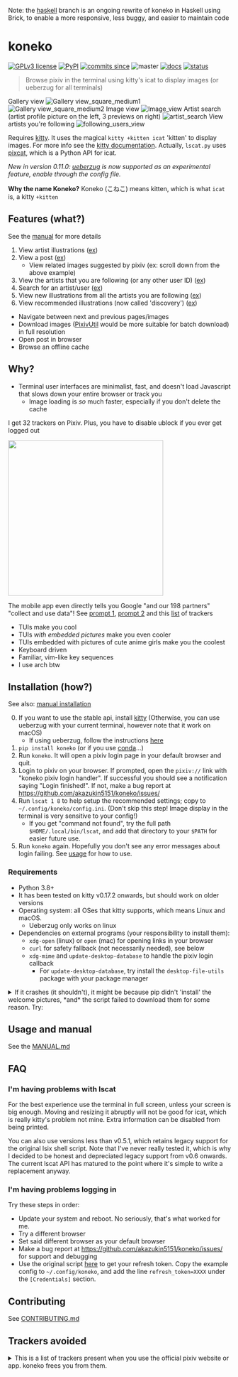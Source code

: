 Note: the [haskell](https://github.com/akazukin5151/koneko/tree/haskell) branch is an ongoing rewrite of koneko in Haskell using Brick, to enable a more responsive, less buggy, and easier to maintain code

# koneko

[![GPLv3 license](https://img.shields.io/badge/License-GPLv3-blue.svg)](https://www.gnu.org/licenses/gpl-3.0.txt) [![PyPI](https://img.shields.io/pypi/v/koneko)](https://pypi.org/project/koneko/) [![commits since](https://img.shields.io/github/commits-since/akazukin5151/koneko/latest)](https://GitHub.com/akazukin5151/koneko/commit/) ![master](https://github.com/akazukin5151/koneko/workflows/master/badge.svg?branch=master) [![docs](https://readthedocs.org/projects/koneko/badge/?version=latest)](https://koneko.readthedocs.io/en/latest/?badge=latest) [![status](https://img.shields.io/badge/status-maintenance-green)](https://img.shields.io/badge/status-maintenance-green)

> Browse pixiv in the terminal using kitty's icat to display images (or ueberzug for all terminals)

Gallery view
![Gallery view_square_medium1](docs/pics/gallery_view_square_medium1.png)
![Gallery view_square_medium2](docs/pics/gallery_view_square_medium2.png)
Image view
![Image_view](docs/pics/image_view.png)
Artist search (artist profile picture on the left, 3 previews on right)
![artist_search](docs/pics/artist_search.png)
View artists you're following
![following_users_view](docs/pics/following_users_view.png)

Requires [kitty](https://github.com/kovidgoyal/kitty). It uses the magical `kitty +kitten icat` 'kitten' to display images. For more info see the [kitty documentation](https://sw.kovidgoyal.net/kitty/kittens/icat.html). Actually, `lscat.py` uses [pixcat](https://github.com/mirukana/pixcat), which is a Python API for icat.

*New in version 0.11.0: [ueberzug](https://github.com/WhiteBlackGoose/ueberzug-latest) is now supported as an experimental feature, enable through the config file.*

**Why the name Koneko?** Koneko (こねこ) means kitten, which is what `icat` is, a kitty `+kitten`


## Features (what?)
See the [manual](MANUAL.md) for more details

1. View artist illustrations ([ex](https://www.pixiv.net/bookmark.php?type=user))
2. View a post ([ex](https://www.pixiv.net/en/artworks/78823485))
    - View related images suggested by pixiv (ex: scroll down from the above example)
3. View the artists that you are following (or any other user ID) ([ex](https://www.pixiv.net/bookmark.php?type=user))
4. Search for an artist/user ([ex](https://www.pixiv.net/search_user.php?nick=raika9&s_mode=s_usr))
5. View new illustrations from all the artists you are following ([ex](https://www.pixiv.net/bookmark_new_illust.php))
6. View recommended illustrations (now called 'discovery') ([ex](https://www.pixiv.net/discovery))


* Navigate between next and previous pages/images
* Download images ([PixivUtil](https://github.com/Nandaka/PixivUtil2/) would be more suitable for batch download) in full resolution
* Open post in browser
* Browse an offline cache


## Why?
* Terminal user interfaces are minimalist, fast, and doesn't load Javascript that slows down your entire browser or track you
    * Image loading is *so* much faster, especially if you don't delete the cache

I get 32 trackers on Pixiv. Plus, you have to disable ublock if you ever get logged out

<a href="url"><img src="docs/pics/pixiv_ublock.png" height="350"></a>

The mobile app even directly tells you Google "and our 198 partners" "collect and use data"! See [prompt 1](https://raw.githubusercontent.com/akazukin5151/koneko/master/docs/pics/ads1.png), [prompt 2](https://raw.githubusercontent.com/akazukin5151/koneko/master/docs/pics/ads2.png) and this [list](#trackers-avoided) of trackers

* TUIs make you cool
* TUIs *with embedded pictures* make you even cooler
* TUIs embedded with pictures of cute anime girls make you the coolest
* Keyboard driven
* Familiar, vim-like key sequences
* I use arch btw


## Installation (how?)
See also: [manual installation](CONTRIBUTING.md#manual-installation)

0. If you want to use the stable api, install [kitty](https://github.com/kovidgoyal/kitty) (Otherwise, you can use ueberzug with your current terminal, however note that it work on macOS)
    * If using ueberzug, follow the instructions [here](https://github.com/WhiteBlackGoose/ueberzug-latest)
1. `pip install koneko` (or if you use [conda](CONTRIBUTING.md#conda-environment)...)
2. Run `koneko`. It will open a pixiv login page in your default browser and quit.
3. Login to pixiv on your browser. If prompted, open the `pixiv://` link with "koneko pixiv login handler". If successful you should see a notification saying "Login finished!". If not, make a bug report at https://github.com/akazukin5151/koneko/issues/
4. Run `lscat 1 8` to help setup the recommended settings; copy to `~/.config/koneko/config.ini`. (Don't skip this step! Image display in the terminal is very sensitive to your config!)
    - If you get "command not found", try the full path `$HOME/.local/bin/lscat`, and add that directory to your `$PATH` for easier future use.
5. Run `koneko` again. Hopefully you don't see any error messages about login failing. See [usage](#usage) for how to use.

### Requirements

* Python 3.8+
* It has been tested on kitty v0.17.2 onwards, but should work on older versions
* Operating system: all OSes that kitty supports, which means Linux and macOS.
    * Ueberzug only works on linux
* Dependencies on external programs (your responsibility to install them):
    - `xdg-open` (linux) or `open` (mac) for opening links in your browser
    - `curl` for safety fallback (not necessarily needed), see below
    - `xdg-mime` and `update-desktop-database` to handle the pixiv login callback
        - For `update-desktop-database`, try install the `desktop-file-utils` package with your package manager

<details>
  <summary>If it crashes (it shouldn't), it might be because pip didn't 'install' the welcome pictures, *and* the script failed to download them for some reason. Try:</summary>

```sh
mkdir -p ~/.local/share/koneko/pics
   
curl -s https://raw.githubusercontent.com/akazukin5151/koneko/master/pics/71471144_p0.png -o ~/.local/share/koneko/pics/71471144_p0.png
    
curl -s https://raw.githubusercontent.com/akazukin5151/koneko/master/pics/79494300_p0.png -o ~/.local/share/koneko/pics/79494300_p0.png
 ```
</details>

## Usage and manual

See the [MANUAL.md](MANUAL.md)


## FAQ
### I'm having problems with lscat

For the best experience use the terminal in full screen, unless your screen is big enough. Moving and resizing it abruptly will not be good for icat, which is really kitty's problem not mine. Extra information can be disabled from being printed.

You can also use versions less than v0.5.1, which retains legacy support for the original lsix shell script. Note that I've never really tested it, which is why I decided to be honest and depreciated legacy support from v0.6 onwards. The current lscat API has matured to the point where it's simple to write a replacement anyway.

### I'm having problems logging in

Try these steps in order:

- Update your system and reboot. No seriously, that's what worked for me.
- Try a different browser
- Set said different browser as your default browser
- Make a bug report at https://github.com/akazukin5151/koneko/issues/ for support and debugging
- Use the original script [here](https://gist.github.com/ZipFile/c9ebedb224406f4f11845ab700124362) to get your refresh token. Copy the example config to `~/.config/koneko`, and add the line `refresh_token=XXXX` under the `[Credentials]` section.

## Contributing

See [CONTRIBUTING.md](CONTRIBUTING.md)

## Trackers avoided
<details>
<summary>This is a list of trackers present when you use the official pixiv website or app. koneko frees you from them.</summary>

Nine trackers in the Android app, according to [exodus](https://reports.exodus-privacy.eu.org/en/reports/jp.pxv.android/latest/):

* Amazon Advertisement
* AMoAd
* Google Ads
* Google CrashLytics
* Google DoubleClick
* Google Firebase Analytics
* Integral Ad Science
* Moat
* Twitter MoPub

Advertisers from pixiv's [privacy policy](https://policies.pixiv.net/en.html#booth):

* Looker
* Repro
* Qualaroo
* DDAI（Date Driven Advertising Initiative）
* YourAdChoices
* Rubicon Project
* i-Mobile Co., Ltd.
* Akinasista Corporation
* Axel Mark Inc.
* AppLovin
* Amazon Japan G.K.
* AmoAd Inc.
* AOL Platforms Japan K.K.
* OpenX
* Google Inc.
* CRITEO K.K.
* CyberAgent, Inc.
* Geniee, Inc.
* Supership Inc.
* GMO AD Marketing Inc.
* F@N Communications, Inc.
* Facebook Inc.
* Fluct, Inc.
* Platform One Inc.
* MicroAd Inc.
* MoPub Inc.
* Yahoo! Japan Corporation
* United, Inc.
* 株式会社Zucks
* PubMatic, Inc.
* Liftoff Mobile, Inc.
* Mobfox US LLC
* OneSignal
* Smaato, Inc.
* SMN株式会社
* 株式会社アドインテ
</details>
